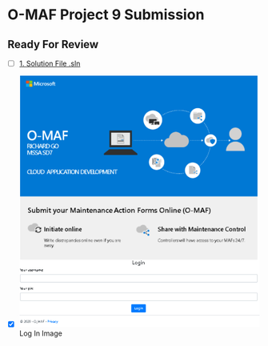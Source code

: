 # O-MAF Project 9 Submission
## Ready For Review

- [ ] [1. Solution File .sln](https://github.com/gowebUSA/O-MAF)
- [X] ![2. Login Image](https://github.com/gowebUSA/MSSA-Project/blob/master/TSQL/Project-Step-7/prototype/Login-Image.png)
      <br />
      Log In Image

